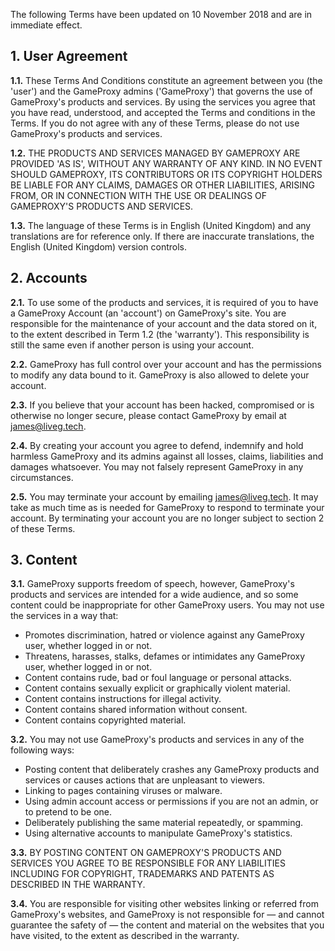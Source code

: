 The following Terms have been updated on 10 November 2018 and are in immediate effect.

## 1. User Agreement
**1.1.** These Terms And Conditions constitute an agreement between you (the 'user') and the GameProxy admins ('GameProxy') that governs the use of GameProxy's products and services. By using the services you agree that you have read, understood, and accepted the Terms and conditions in the Terms. If you do not agree with any of these Terms, please do not use GameProxy's products and services.

**1.2.** THE PRODUCTS AND SERVICES MANAGED BY GAMEPROXY ARE PROVIDED 'AS IS', WITHOUT ANY WARRANTY OF ANY KIND. IN NO EVENT SHOULD GAMEPROXY, ITS CONTRIBUTORS OR ITS COPYRIGHT HOLDERS BE LIABLE FOR ANY CLAIMS, DAMAGES OR OTHER LIABILITIES, ARISING FROM, OR IN CONNECTION WITH THE USE OR DEALINGS OF GAMEPROXY'S PRODUCTS AND SERVICES.

**1.3.** The language of these Terms is in English (United Kingdom) and any translations are for reference only. If there are inaccurate translations, the English (United Kingdom) version controls.

## 2. Accounts
**2.1.** To use some of the products and services, it is required of you to have a GameProxy Account (an 'account') on GameProxy's site. You are responsible for the maintenance of your account and the data stored on it, to the extent described in Term 1.2 (the 'warranty'). This responsibility is still the same even if another person is using your account.

**2.2.** GameProxy has full control over your account and has the permissions to modify any data bound to it. GameProxy is also allowed to delete your account.

**2.3.** If you believe that your account has been hacked, compromised or is otherwise no longer secure, please contact GameProxy by email at [james@liveg.tech](mailto:james@liveg.tech).

**2.4.** By creating your account you agree to defend, indemnify and hold harmless GameProxy and its admins against all losses, claims, liabilities and damages whatsoever. You may not falsely represent GameProxy in any circumstances.

**2.5.** You may terminate your account by emailing [james@liveg.tech](mailto:james@liveg.tech). It may take as much time as is needed for GameProxy to respond to terminate your account. By terminating your account you are no longer subject to section 2 of these Terms.

## 3. Content
**3.1.** GameProxy supports freedom of speech, however, GameProxy's products and services are intended for a wide audience, and so some content could be inappropriate for other GameProxy users. You may not use the services in a way that:

* Promotes discrimination, hatred or violence against any GameProxy user, whether logged in or not.
* Threatens, harasses, stalks, defames or intimidates any GameProxy user, whether logged in or not.
* Content contains rude, bad or foul language or personal attacks.
* Content contains sexually explicit or graphically violent material.
* Content contains instructions for illegal activity.
* Content contains shared information without consent.
* Content contains copyrighted material.

**3.2.** You may not use GameProxy's products and services in any of the following ways:

* Posting content that deliberately crashes any GameProxy products and services or causes actions that are unpleasant to viewers.
* Linking to pages containing viruses or malware.
* Using admin account access or permissions if you are not an admin, or to pretend to be one.
* Deliberately publishing the same material repeatedly, or spamming.
* Using alternative accounts to manipulate GameProxy's statistics.

**3.3.** BY POSTING CONTENT ON GAMEPROXY'S PRODUCTS AND SERVICES YOU AGREE TO BE RESPONSIBLE FOR ANY LIABILITIES INCLUDING FOR COPYRIGHT, TRADEMARKS AND PATENTS AS DESCRIBED IN THE WARRANTY.

**3.4.** You are responsible for visiting other websites linking or referred from GameProxy's websites, and GameProxy is not responsible for — and cannot guarantee the safety of — the content and material on the websites that you have visited, to the extent as described in the warranty.